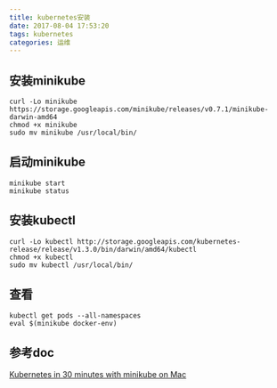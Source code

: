 ```yaml
---
title: kubernetes安装
date: 2017-08-04 17:53:20
tags: kubernetes
categories: 运维
---
```


## 安装minikube

```
curl -Lo minikube https://storage.googleapis.com/minikube/releases/v0.7.1/minikube-darwin-amd64
chmod +x minikube
sudo mv minikube /usr/local/bin/
```


## 启动minikube
```
minikube start
minikube status
```


## 安装kubectl

```
curl -Lo kubectl http://storage.googleapis.com/kubernetes-release/release/v1.3.0/bin/darwin/amd64/kubectl
chmod +x kubectl
sudo mv kubectl /usr/local/bin/
```


## 查看

```
kubectl get pods --all-namespaces
eval $(minikube docker-env)
```


## 参考doc
[Kubernetes in 30 minutes with minikube on Mac](http://www.rushiagr.com/blog/2016/08/16/kubernetes-in-30-minutes-with-minikube-on-mac/)
